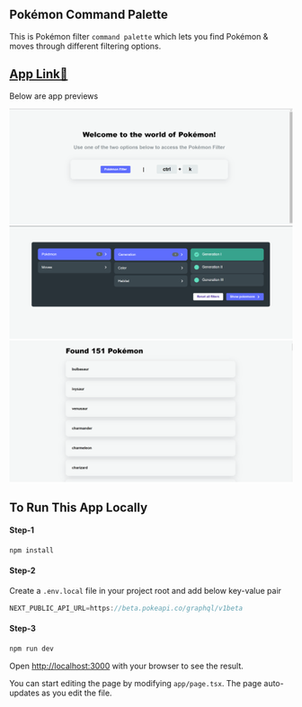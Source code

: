 ## Pokémon Command Palette

This is Pokémon filter `command palette` 
which lets you find Pokémon & moves through different filtering options.

## [App Link🔗](https://pokemon-command-palette-hq7wzd705-anjaysahoos-projects.vercel.app/search?primary-filter=pokemons&generation=generation-i)

Below are app previews

![img.png](readme-images/img.png)
![img_1.png](readme-images/img_1.png)
![img_2.png](readme-images/img_2.png)



## To Run This App Locally

#### Step-1

```bash
npm install
```

#### Step-2

Create a `.env.local` file in your project root and add below key-value pair

```js
NEXT_PUBLIC_API_URL=https://beta.pokeapi.co/graphql/v1beta
```

#### Step-3

```bash
npm run dev
```

Open [http://localhost:3000](http://localhost:3000) with your browser to see the result.

You can start editing the page by modifying `app/page.tsx`. The page auto-updates as you edit the file.

